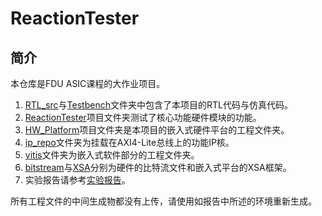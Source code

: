 # ReactionTester

## 简介
本仓库是FDU ASIC课程的大作业项目。
1. [RTL_src](RTL_src)与[Testbench](Testbench)文件夹中包含了本项目的RTL代码与仿真代码。
2. [ReactionTester](ReactionTester)项目文件夹测试了核心功能硬件模块的功能。
3. [HW_Platform](HW_Platform)项目文件夹是本项目的嵌入式硬件平台的工程文件夹。
4. [ip_repo](ip_repo)文件夹为挂载在AXI4-Lite总线上的功能IP核。
5. [vitis](vitis)文件夹为嵌入式软件部分的工程文件夹。
6. [bitstream](./Lab_design_wrapper.bit)与[XSA](./Lab_design_wrapper.xsa)分别为硬件的比特流文件和嵌入式平台的XSA框架。
7. 实验报告请参考[实验报告](./Doc.md)。

所有工程文件的中间生成物都没有上传，请使用如报告中所述的环境重新生成。
